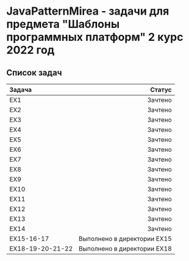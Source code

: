 # JavaPatternMirea - задачи для предмета "Шаблоны программных платформ" 2 курс 2022 год
## Список задач

|Задача | Статус|
|:--|--:|
|EX1| Зачтено|
|EX2| Зачтено|
|EX3| Зачтено|
|EX4| Зачтено|
|EX5| Зачтено|
|EX6| Зачтено|
|EX7| Зачтено|
|EX8| Зачтено|
|EX9| Зачтено|
|EX10| Зачтено|
|EX11| Зачтено|
|EX12| Зачтено|
|EX13| Зачтено|
|EX14| Зачтено|
|EX15-16-17| Выполнено в директории EX15|
|EX18-19-20-21-22| Выполнено в директории EX18|

